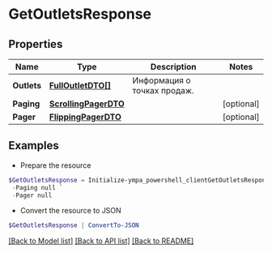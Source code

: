 # GetOutletsResponse
## Properties

Name | Type | Description | Notes
------------ | ------------- | ------------- | -------------
**Outlets** | [**FullOutletDTO[]**](FullOutletDTO.md) | Информация о точках продаж. | 
**Paging** | [**ScrollingPagerDTO**](ScrollingPagerDTO.md) |  | [optional] 
**Pager** | [**FlippingPagerDTO**](FlippingPagerDTO.md) |  | [optional] 

## Examples

- Prepare the resource
```powershell
$GetOutletsResponse = Initialize-ympa_powershell_clientGetOutletsResponse  -Outlets null `
 -Paging null `
 -Pager null
```

- Convert the resource to JSON
```powershell
$GetOutletsResponse | ConvertTo-JSON
```

[[Back to Model list]](../README.md#documentation-for-models) [[Back to API list]](../README.md#documentation-for-api-endpoints) [[Back to README]](../README.md)

